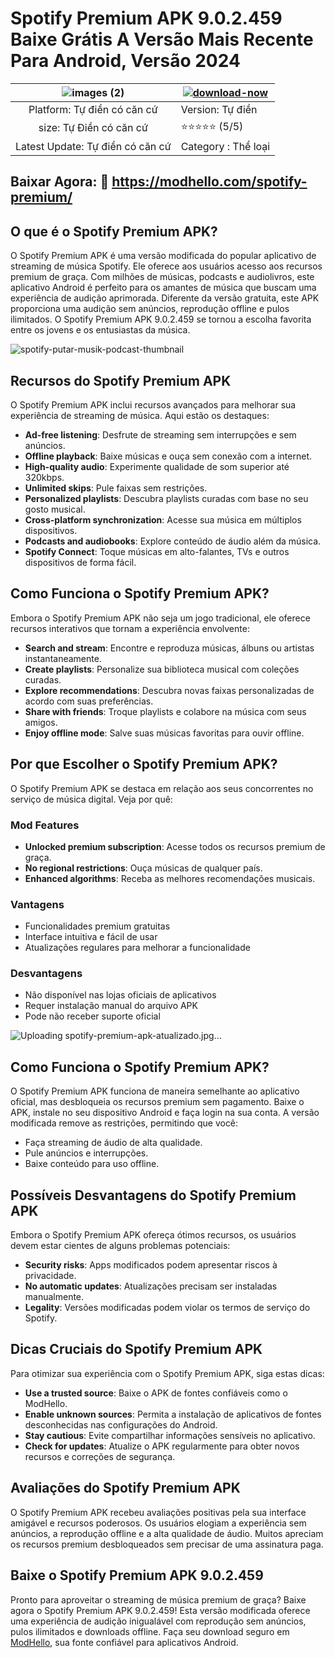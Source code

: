 
# Spotify Premium APK 9.0.2.459 Baixe Grátis A Versão Mais Recente Para Android, Versão 2024

| ![images (2)](https://github.com/user-attachments/assets/5bdf11da-de60-4161-b905-cb4c318c209c) | [![download-now](https://github.com/user-attachments/assets/22657e67-9d2d-46af-a41a-5d365d2ddc1f)](https://modhello.com/spotify-premium/)  |
|:-------------------------------------------------:|-----------------------|
| Platform: Tự điền có căn cứ                      | Version: Tự điền    |
| size: Tự Điền có căn cứ                                | ⭐️⭐️⭐️⭐️⭐️ (5/5) |
| Latest Update: Tự điền có căn cứ                      | Category : Thể loại |

## Baixar Agora: 🎉 https://modhello.com/spotify-premium/

## O que é o Spotify Premium APK?
O Spotify Premium APK é uma versão modificada do popular aplicativo de streaming de música Spotify. Ele oferece aos usuários acesso aos recursos premium de graça. Com milhões de músicas, podcasts e audiolivros, este aplicativo Android é perfeito para os amantes de música que buscam uma experiência de audição aprimorada. Diferente da versão gratuita, este APK proporciona uma audição sem anúncios, reprodução offline e pulos ilimitados. O Spotify Premium APK 9.0.2.459 se tornou a escolha favorita entre os jovens e os entusiastas da música.

![spotify-putar-musik-podcast-thumbnail](https://github.com/user-attachments/assets/1e17407f-5f96-42e0-83f1-09ff9cc9a854)


## Recursos do Spotify Premium APK
O Spotify Premium APK inclui recursos avançados para melhorar sua experiência de streaming de música. Aqui estão os destaques:

- **Ad-free listening**: Desfrute de streaming sem interrupções e sem anúncios.
- **Offline playback**: Baixe músicas e ouça sem conexão com a internet.
- **High-quality audio**: Experimente qualidade de som superior até 320kbps.
- **Unlimited skips**: Pule faixas sem restrições.
- **Personalized playlists**: Descubra playlists curadas com base no seu gosto musical.
- **Cross-platform synchronization**: Acesse sua música em múltiplos dispositivos.
- **Podcasts and audiobooks**: Explore conteúdo de áudio além da música.
- **Spotify Connect**: Toque músicas em alto-falantes, TVs e outros dispositivos de forma fácil.

## Como Funciona o Spotify Premium APK?
Embora o Spotify Premium APK não seja um jogo tradicional, ele oferece recursos interativos que tornam a experiência envolvente:

- **Search and stream**: Encontre e reproduza músicas, álbuns ou artistas instantaneamente.
- **Create playlists**: Personalize sua biblioteca musical com coleções curadas.
- **Explore recommendations**: Descubra novas faixas personalizadas de acordo com suas preferências.
- **Share with friends**: Troque playlists e colabore na música com seus amigos.
- **Enjoy offline mode**: Salve suas músicas favoritas para ouvir offline.

## Por que Escolher o Spotify Premium APK?
O Spotify Premium APK se destaca em relação aos seus concorrentes no serviço de música digital. Veja por quê:

### Mod Features
- **Unlocked premium subscription**: Acesse todos os recursos premium de graça.
- **No regional restrictions**: Ouça músicas de qualquer país.
- **Enhanced algorithms**: Receba as melhores recomendações musicais.

### Vantagens
- Funcionalidades premium gratuitas
- Interface intuitiva e fácil de usar
- Atualizações regulares para melhorar a funcionalidade

### Desvantagens
- Não disponível nas lojas oficiais de aplicativos
- Requer instalação manual do arquivo APK
- Pode não receber suporte oficial

![Uploading spotify-premium-apk-atualizado.jpg…]()


## Como Funciona o Spotify Premium APK?
O Spotify Premium APK funciona de maneira semelhante ao aplicativo oficial, mas desbloqueia os recursos premium sem pagamento. Baixe o APK, instale no seu dispositivo Android e faça login na sua conta. A versão modificada remove as restrições, permitindo que você:

- Faça streaming de áudio de alta qualidade.
- Pule anúncios e interrupções.
- Baixe conteúdo para uso offline.

## Possíveis Desvantagens do Spotify Premium APK
Embora o Spotify Premium APK ofereça ótimos recursos, os usuários devem estar cientes de alguns problemas potenciais:

- **Security risks**: Apps modificados podem apresentar riscos à privacidade.
- **No automatic updates**: Atualizações precisam ser instaladas manualmente.
- **Legality**: Versões modificadas podem violar os termos de serviço do Spotify.

## Dicas Cruciais do Spotify Premium APK
Para otimizar sua experiência com o Spotify Premium APK, siga estas dicas:

- **Use a trusted source**: Baixe o APK de fontes confiáveis como o ModHello.
- **Enable unknown sources**: Permita a instalação de aplicativos de fontes desconhecidas nas configurações do Android.
- **Stay cautious**: Evite compartilhar informações sensíveis no aplicativo.
- **Check for updates**: Atualize o APK regularmente para obter novos recursos e correções de segurança.

## Avaliações do Spotify Premium APK
O Spotify Premium APK recebeu avaliações positivas pela sua interface amigável e recursos poderosos. Os usuários elogiam a experiência sem anúncios, a reprodução offline e a alta qualidade de áudio. Muitos apreciam os recursos premium desbloqueados sem precisar de uma assinatura paga.

## Baixe o Spotify Premium APK 9.0.2.459
Pronto para aproveitar o streaming de música premium de graça? Baixe agora o Spotify Premium APK 9.0.2.459! Esta versão modificada oferece uma experiência de audição inigualável com reprodução sem anúncios, pulos ilimitados e downloads offline. Faça seu download seguro em [ModHello](#), sua fonte confiável para aplicativos Android.
